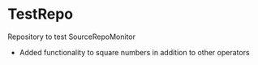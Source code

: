 # TestRepo
Repository to test SourceRepoMonitor

* Added functionality to square numbers in addition to other operators

